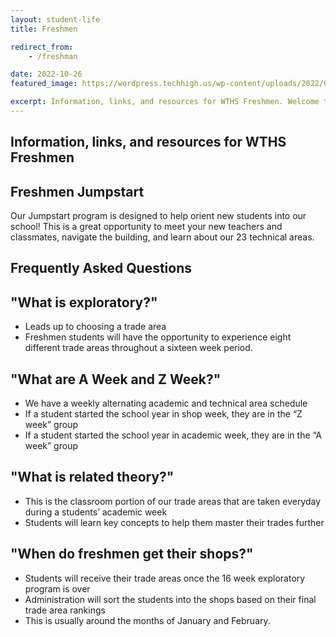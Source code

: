 ```yaml
---
layout: student-life
title: Freshmen

redirect_from:
    - /freshman

date: 2022-10-26
featured_image: https://wordpress.techhigh.us/wp-content/uploads/2022/04/melissa-askew-tSlvoSZK77c-unsplash-1.jpg

excerpt: Information, links, and resources for WTHS Freshmen. Welcome to Worcester Tech!
---
```

## Information, links, and resources for WTHS Freshmen

## Freshmen Jumpstart

Our Jumpstart program is designed to help orient new students into our school! This is a great opportunity to meet your new teachers and classmates, navigate the building, and learn about our 23 technical areas.

## Frequently Asked Questions

<div class="freshman_grid" markdown='1'>

## "What is exploratory?"

- Leads up to choosing a trade area
- Freshmen students will have the opportunity to experience eight different trade areas throughout a sixteen week period.

## "What are A Week and Z Week?"

- We have a weekly alternating academic and technical area schedule
- If a student started the school year in shop week, they are in the “Z week” group
- If a student started the school year in academic week, they are in the “A week” group

## "What is related theory?"

- This is the classroom portion of our trade areas that are taken everyday during a students’ academic week
- Students will learn key concepts to help them master their trades further

## "When do freshmen get their shops?"

- Students will receive their trade areas once the 16 week exploratory program is over
- Administration will sort the students into the shops based on their final trade area rankings
- This is usually around the months of January and February.

</div>
